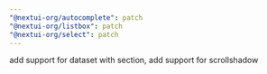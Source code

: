 ```yaml
---
"@nextui-org/autocomplete": patch
"@nextui-org/listbox": patch
"@nextui-org/select": patch
---
```


add support for dataset with section, add support for scrollshadow
